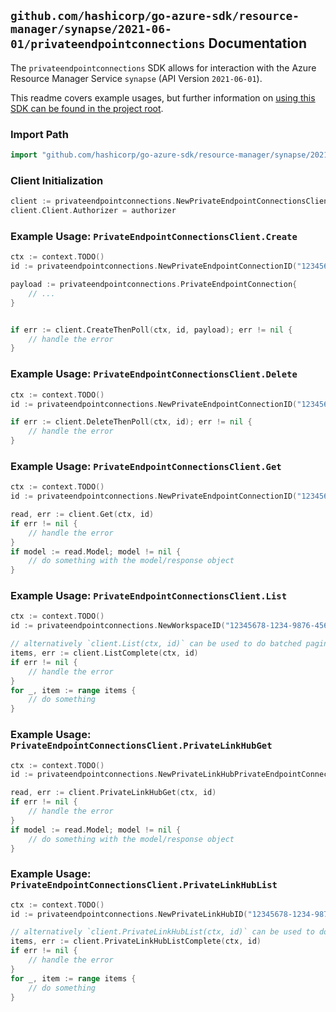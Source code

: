 
## `github.com/hashicorp/go-azure-sdk/resource-manager/synapse/2021-06-01/privateendpointconnections` Documentation

The `privateendpointconnections` SDK allows for interaction with the Azure Resource Manager Service `synapse` (API Version `2021-06-01`).

This readme covers example usages, but further information on [using this SDK can be found in the project root](https://github.com/hashicorp/go-azure-sdk/tree/main/docs).

### Import Path

```go
import "github.com/hashicorp/go-azure-sdk/resource-manager/synapse/2021-06-01/privateendpointconnections"
```


### Client Initialization

```go
client := privateendpointconnections.NewPrivateEndpointConnectionsClientWithBaseURI("https://management.azure.com")
client.Client.Authorizer = authorizer
```


### Example Usage: `PrivateEndpointConnectionsClient.Create`

```go
ctx := context.TODO()
id := privateendpointconnections.NewPrivateEndpointConnectionID("12345678-1234-9876-4563-123456789012", "example-resource-group", "workspaceValue", "privateEndpointConnectionValue")

payload := privateendpointconnections.PrivateEndpointConnection{
	// ...
}


if err := client.CreateThenPoll(ctx, id, payload); err != nil {
	// handle the error
}
```


### Example Usage: `PrivateEndpointConnectionsClient.Delete`

```go
ctx := context.TODO()
id := privateendpointconnections.NewPrivateEndpointConnectionID("12345678-1234-9876-4563-123456789012", "example-resource-group", "workspaceValue", "privateEndpointConnectionValue")

if err := client.DeleteThenPoll(ctx, id); err != nil {
	// handle the error
}
```


### Example Usage: `PrivateEndpointConnectionsClient.Get`

```go
ctx := context.TODO()
id := privateendpointconnections.NewPrivateEndpointConnectionID("12345678-1234-9876-4563-123456789012", "example-resource-group", "workspaceValue", "privateEndpointConnectionValue")

read, err := client.Get(ctx, id)
if err != nil {
	// handle the error
}
if model := read.Model; model != nil {
	// do something with the model/response object
}
```


### Example Usage: `PrivateEndpointConnectionsClient.List`

```go
ctx := context.TODO()
id := privateendpointconnections.NewWorkspaceID("12345678-1234-9876-4563-123456789012", "example-resource-group", "workspaceValue")

// alternatively `client.List(ctx, id)` can be used to do batched pagination
items, err := client.ListComplete(ctx, id)
if err != nil {
	// handle the error
}
for _, item := range items {
	// do something
}
```


### Example Usage: `PrivateEndpointConnectionsClient.PrivateLinkHubGet`

```go
ctx := context.TODO()
id := privateendpointconnections.NewPrivateLinkHubPrivateEndpointConnectionID("12345678-1234-9876-4563-123456789012", "example-resource-group", "privateLinkHubValue", "privateEndpointConnectionValue")

read, err := client.PrivateLinkHubGet(ctx, id)
if err != nil {
	// handle the error
}
if model := read.Model; model != nil {
	// do something with the model/response object
}
```


### Example Usage: `PrivateEndpointConnectionsClient.PrivateLinkHubList`

```go
ctx := context.TODO()
id := privateendpointconnections.NewPrivateLinkHubID("12345678-1234-9876-4563-123456789012", "example-resource-group", "privateLinkHubValue")

// alternatively `client.PrivateLinkHubList(ctx, id)` can be used to do batched pagination
items, err := client.PrivateLinkHubListComplete(ctx, id)
if err != nil {
	// handle the error
}
for _, item := range items {
	// do something
}
```
